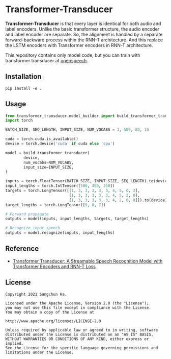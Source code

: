 # Transformer-Transducer

**Transformer-Transducer** is that every layer is identical for both audio and label encoders.
Unlike the basic transformer structure, the audio encoder and label encoder are separate.
So, the alignment is handled by a separate forward-backward process within the RNN-T architecture.
And this replace the LSTM encoders with Transformer encoders in RNN-T architecture.



This repository contains only model code, but you can train with transformer transducer at [openspeech](https://github.com/sooftware/openspeech).


## Installation
```   
pip install -e .   
```   
          
## Usage
```python
from transformer_transducer.model_builder import build_transformer_transducer
import torch

BATCH_SIZE, SEQ_LENGTH, INPUT_SIZE, NUM_VOCABS = 3, 500, 80, 10

cuda = torch.cuda.is_available()
device = torch.device('cuda' if cuda else 'cpu')

model = build_transformer_transducer(
        device,
        num_vocabs=NUM_VOCABS,
        input_size=INPUT_SIZE,
)

inputs = torch.FloatTensor(BATCH_SIZE, INPUT_SIZE, SEQ_LENGTH).to(device)
input_lengths = torch.IntTensor([500, 450, 350])
targets = torch.LongTensor([[1, 3, 3, 3, 3, 3, 4, 5, 6, 2],
                            [1, 3, 3, 3, 3, 3, 4, 5, 2, 0],
                            [1, 3, 3, 3, 3, 3, 4, 2, 0, 0]]).to(device)
target_lengths = torch.LongTensor([9, 8, 7])

# Forward propagate
outputs = model(inputs, input_lengths, targets, target_lengths)

# Recognize input speech
outputs = model.recognize(inputs, input_lengths)
```

## Reference
- [Transformer Transducer: A Streamable Speech Recognition Model with Transformer Encoders and RNN-T Loss](https://arxiv.org/abs/2002.02562)  
  
## License
```
Copyright 2021 Sangchun Ha.

Licensed under the Apache License, Version 2.0 (the "License");
you may not use this file except in compliance with the License.
You may obtain a copy of the License at

http://www.apache.org/licenses/LICENSE-2.0

Unless required by applicable law or agreed to in writing, software
distributed under the License is distributed on an "AS IS" BASIS,
WITHOUT WARRANTIES OR CONDITIONS OF ANY KIND, either express or implied.
See the License for the specific language governing permissions and
limitations under the License.
```  
